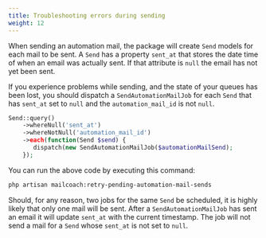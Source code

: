 ```yaml
---
title: Troubleshooting errors during sending
weight: 12
---
```


When sending an automation mail, the package will create `Send` models for each mail to be sent. A `Send` has a property `sent_at` that stores the date time of when an email was actually sent. If that attribute is `null` the email has not yet been sent.

If you experience problems while sending, and the state of your queues has been lost, you should dispatch a `SendAutomationMailJob` for each `Send` that has `sent_at` set to `null` and the `automation_mail_id` is not `null`.

```php
Send::query()
    ->whereNull('sent_at')
    ->whereNotNull('automation_mail_id')
    ->each(function(Send $send) {
       dispatch(new SendAutomationMailJob($automationMailSend);
    });
```

You can run the above code by executing this command:

```bash
php artisan mailcoach:retry-pending-automation-mail-sends
```

Should, for any reason, two jobs for the same `Send` be scheduled, it is highly likely that only one mail will be sent. After a `SendAutomationMailJob` has sent an email it will update `sent_at` with the current timestamp. The job will not send a mail for a `Send` whose `sent_at` is not set to `null`.
